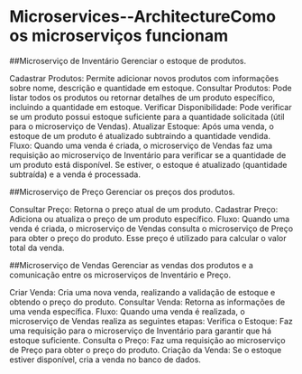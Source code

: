 # Microservices--ArchitectureComo os microserviços funcionam

##Microserviço de Inventário
Gerenciar o estoque de produtos.

Cadastrar Produtos: Permite adicionar novos produtos com informações sobre nome, descrição e quantidade em estoque.
Consultar Produtos: Pode listar todos os produtos ou retornar detalhes de um produto específico, incluindo a quantidade em estoque.
Verificar Disponibilidade: Pode verificar se um produto possui estoque suficiente para a quantidade solicitada (útil para o microserviço de Vendas).
Atualizar Estoque: Após uma venda, o estoque de um produto é atualizado subtraindo a quantidade vendida.
Fluxo: Quando uma venda é criada, o microserviço de Vendas faz uma requisição ao microserviço de Inventário para verificar se a quantidade de um produto está disponível. Se estiver, o estoque é atualizado (quantidade subtraída) e a venda é processada.

##Microserviço de Preço
Gerenciar os preços dos produtos.

Consultar Preço: Retorna o preço atual de um produto.
Cadastrar Preço: Adiciona ou atualiza o preço de um produto específico.
Fluxo: Quando uma venda é criada, o microserviço de Vendas consulta o microserviço de Preço para obter o preço do produto. Esse preço é utilizado para calcular o valor total da venda.

##Microserviço de Vendas
Gerenciar as vendas dos produtos e a comunicação entre os microserviços de Inventário e Preço.

Criar Venda: Cria uma nova venda, realizando a validação de estoque e obtendo o preço do produto.
Consultar Venda: Retorna as informações de uma venda específica.
Fluxo: Quando uma venda é realizada, o microserviço de Vendas realiza as seguintes etapas:
Verifica o Estoque: Faz uma requisição para o microserviço de Inventário para garantir que há estoque suficiente.
Consulta o Preço: Faz uma requisição ao microserviço de Preço para obter o preço do produto.
Criação da Venda: Se o estoque estiver disponível, cria a venda no banco de dados.

